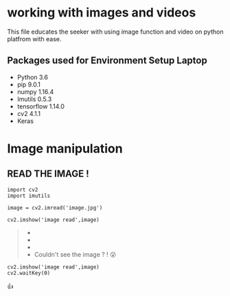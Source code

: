 # working with images and videos
This file educates the seeker with using image function and video on python platfrom with ease.
 



Packages used for Environment Setup  **Laptop**
- 
* Python 3.6 
* pip 9.0.1
* numpy 1.16.4
* Imutils 0.5.3
* tensorflow 1.14.0
* cv2 4.1.1
* Keras

# Image manipulation 


## READ THE IMAGE !
```
import cv2
import imutils 

image = cv2.imread('image.jpg')

cv2.imshow('image read',image)

```
> -
> - 
> -
> - Couldn't see the image ? !   :astonished:
```
cv2.imshow('image read',image)
cv2.waitKey(0)

```
 :+1:


